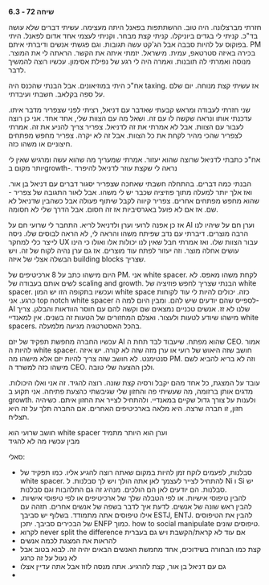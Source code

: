 **שיחה 72 \- 6.3**

חזרתי מברצלונה. היה טוב. ההשתתפות בפאנל היתה מעצימה. עשיתי דברים שלא עושה בד"כ. קניתי לי בגדים ביוניקלו. קניתי קצת מבחר. וקניתי לעצמי אחד אדום לפאנל. היתי בפוקוס על להיות סבבה אבל הג'קט עשה תגובות. וגם פגשתי אנשים ודיברתי איתם. PM בכירה באיזה סטרטאפ, עמית. מישראל. יזמתי איתה את הקשר. הראתה לי את המוצר. מנוסה ואמרתי לה תובנות. ואמרה היה לי רגע של נפילת אסימון. עכשיו רוצה להמשיך לדבר. 

אח"כ היתי במוזיאונים. אבל הבנתי שהכנס היה taxing. אז עשיתי קצת מנוחה. יום שלם על ספה בקלאב. חשבתי ועיבדתי.

שני חזרתי לעבודה ומראש קבעתי שאדבר עם דניאל, רציתי לפני שצפריר מדבר איתו. עדכנתי אותו ונראה שקשה לו עם זה. ושאל מה עם הצוות שלי, אחד אחד. אני כן רוצה לעבור עם הצוות. אבל לא אמרתי את זה לדניאל. צפריר צריך להניע את זה. אמרתי לצפריר שהכי מהיר לקחת את כל הצוות. אבל זה לא יקרה. צפריר מחפש מפתחים חיצוניים או משהו כזה. 

אח"כ כתבתי לדניאל שרוצה שהוא יעזור. אמרתי שמעריך מה שהוא עשה ומרגיש שאין לי יותר מקום בgrowth-. נראה לי שקצת עוזר לדניאל להיפרד

הבנתי כמה דברים. בהתחלה חשבתי שאחכה שצפריר יסגור דברים עם דניאל בן אור. ואז אלך יותר למעלה מתוך פוזיציה שכבר יש לי משהו. אבל לאור התגובה של צפריר \- שהוא מחפש מפתחים אחרים. צפריר קיווה לקבל שיתוף פעולה אבל כשהבין שדניאל לא שם. אז אם לא פועל באגרסיביות אז זה חסום. אבל הדרך שלי לא חסומה. 

אז כן אפנה לרועי וערן ולדניאל לריא. התחבר לי שרועי חם על AI וערן חם על שיהיו לנו הרבה מוצרים. דיברתי עם נדב שפיתח משהו והראה לי, לא הראה לבוסים שלו. ניסה לייצר כלי למחקר UX עבור הצוות שלו. ואז אמרתי חבל שאין לנו יכולות אלו ואולו כי הינו עושים אחלה מוצר. וזה יעזור לפתח עוד מוצרים. אז גם ערן נהיה לקוח של זה. ויש הבשלה אצלי של איזה building blocks שצריך. 

היום מישהו כתב על 8 ארכיטיפים של PM. אני white spacer. לקחת משהו מאפס. לא לשים אותם בעבודה של scaling and growth. הבנתי שצריך לחפש פוזיציה של white spacer. ועכשיו בתקופה הזו יש המון white space כזה. יכולים להיות לי עוד לקוחות כרגע. אני top notch white spacer לספייס שהם יודעים שיש להם. ומבין היום למה ה-AI שלנו לא זז. אנשים טכניים נמצאים שם וקשה להם עם חוסר הוודאות והבלגן. צריך מישהו שיודע לטעות ולעצור. ואצלם המחזורים של הטעות זה בשנים. אין למאנדיי white spacers. בהכל האסטרטגיה מגיעה מלמעלה. 

עכשיו החברה מחפשת תפקיד של יזם AI שהוא מפתח. שיעבוד לבד תחת ה CEO. אמור להיות ה white spacer. חושב שזה היאוש של רועי או ערן מזה שזה לא קורה. יש איזה סנטימנט. לא חושב שזה צריך להיות יזם אלא מישהו מה PM. וזה לא בריא להביא לשם מישהו כזה למשרד ה CEO. ולכן ההצעה שלי טובה. 

עובד על המצגת, כל אחד מהם יקבל ורסיה קצת שונה. רוצה להגיד. זה אני ואלו היכולות. מדגים אותן ברזומה, מה שעשיתי פה והחזון שלי שגיבשתי כהצעת פתיחה. אני תקוע ב growth. ולענות על צורך גדול שקיים במאנדיי. ולהתחיל לצייר את החזון איתם. כשיהיה חזון, זו חברה שרצה. היא מלאה בארכיטיפים האחרים. אם החברה תלך על זה היא תצליח.

חושב שרועי הוא white spacer וערן הוא היותר מתמיד  
מבין עכשיו מה לא להגיד

סאלי:

* סבלנות, לפעמים לוקח זמן להיות במקום שאתה רוצה להגיע אליו. כמו תפקיד של white spacer. להתחיל לצייר לעצמך לאן אתה הולך ויש לך סבלנות. ל Ni ו Si יש סבלנות. הם יודעים לאן הם הולכים. מנהיג זה גם התלהבות וגם סבלנות.   
* להבין טיפוסי אישיות. או לפי הטבלה שלך של ארכיטיפים או לפי טיפוסי אישיות. להבין ראש שונה של אנשים. לדעת איך לדבר בשפה של אנשים אחרים. תזהה עם אילו טיפוסים אתה מתמודד. בשלוף יש סביבך ESTJ, ENTJ. להבין את הטיפוסים של הבכירים סביבך. יתכן ENFP כמוך. how to social manipulate  טיפוסים שונים.   
* לקרוא never split the difference אם עוד לא קראת/הקשבת ויש גם בעברית  
* להראות את המצגת לכמה אנשים  
* קצת כמו הבחורה בשידוכים, אחד מחמשת האנשים הבאים יהיה זה. לבוא בטוב אבל לא נעול על זה כרגע  
* גם עם דניאל בן אור, קצת להרגיע. אתה מנסה לזוז אבל אתה עדיין אצלו  
* 

